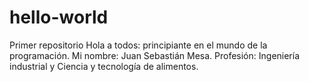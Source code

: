 # hello-world
Primer repositorio
Hola a todos: principiante en el mundo de la programación.
Mi nombre: Juan Sebastián Mesa.
Profesión: Ingeniería industrial y Ciencia y tecnología de alimentos.
